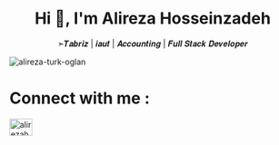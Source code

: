 <h1 align="center">Hi 👋, I'm Alireza Hosseinzadeh</h1>
<p align="center">➣𝑻𝒂𝒃𝒓𝒊𝒛 | 𝒊𝒂𝒖𝒕 | 𝑨𝒄𝒄𝒐𝒖𝒏𝒕𝒊𝒏𝒈 | 𝑭𝒖𝒍𝒍 𝑺𝒕𝒂𝒄𝒌 𝑫𝒆𝒗𝒆𝒍𝒐𝒑𝒆𝒓</p>

<p align="left"> <img src="https://komarev.com/ghpvc/?username=alireza-turk-oglan&label=Profile%20views&color=0e75b6&style=flat" alt="alireza-turk-oglan" /> </p>

# Connect with me :
<p align="left">
<a href="https://instagram.com/alirezahosseinzadeh__" target="blank"><img align="center" src="https://raw.githubusercontent.com/rahuldkjain/github-profile-readme-generator/master/src/images/icons/Social/instagram.svg" alt="alirezahosseinzadeh__" height="30" width="40" /></a></p>
